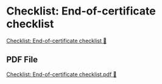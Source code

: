 # Checklist: End-of-certificate checklist

[Checklist: End-of-certificate checklist 🔗](https://www.coursera.org/learn/put-it-all-together-prepare-for-a-cloud-security-analyst-job/supplement/w864Z/checklist-end-of-certificate-checklist)

## PDF File

[Checklist: End-of-certificate checklist.pdf 🔗](https://1drv.ms/b/c/526c45566c8c239a/EXu7SYwY3mJPhn7u57yJWewBIAcjkWfNwC3Wknc9_gABBw?e=3zpyLb)
